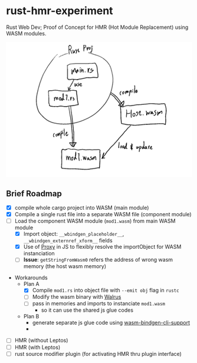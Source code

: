 # rust-hmr-experiment

Rust Web Dev;
Proof of Concept for HMR (Hot Module Replacement) using WASM modules.

![overview](./README_MEDIA/brief_overview.png)

## Brief Roadmap

- [x] compile whole cargo project into WASM (main module)
- [x] Compile a single rust file into a separate WASM file (component module)
- [ ] Load the component WASM module (`mod1.wasm`) from main WASM module
  - [x] Import object: `__wbindgen_placeholder__`, `__wbindgen_externref_xform__` fields
  - [x] Use of [Proxy](https://developer.mozilla.org/en-US/docs/Web/JavaScript/Reference/Global_Objects/Proxy) in JS to flexibly resolve the importObject for WASM instanciation
  - [ ] **Issue**: `getStringFromWasm0` refers the address of wrong wasm memory (the host wasm memory)
- Workarounds
  - Plan A
    - [x] Compile `mod1.rs` into object file with `--emit obj` flag in `rustc`
    - [ ] Modify the wasm binary with [Walrus](https://github.com/rustwasm/walrus)
    - [ ] pass in memories and imports to instanciate `mod1.wasm`
      - so it can use the shared js glue codes
  - Plan B
    - generate separate js glue code using [wasm-bindgen-cli-support](https://docs.rs/wasm-bindgen-cli-support/latest/wasm_bindgen_cli_support/index.html)
    - 
- [ ] HMR (without Leptos)
- [ ] HMR (with Leptos)
- [ ] rust source modifier plugin (for activating HMR thru plugin interface)
